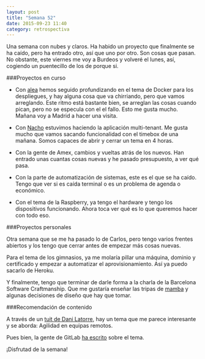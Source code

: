 ```yaml
---
layout: post
title: "Semana 52"
date: 2015-09-23 11:40
category: retrospectiva
---
```


Una semana con nubes y claros. Ha habido un proyecto que finalmente se ha caído,
pero ha entrado otro, así que uno por otro. Son cosas que pasan. No obstante, este
viernes me voy a Burdeos y volveré el lunes, así, cogiendo un puentecillo de los
de porque si.

###Proyectos en curso

* Con [alea](http://alea-soluciones.com) hemos seguido profundizando en el tema
  de Docker para los despliegues, y hay alguna cosa que va chirriando, pero que
  vamos arreglando. Este ritmo está bastante bien, se arreglan las cosas cuando
  pican, pero no se especula con el el fallo. Esto me gusta mucho. Mañana voy a
  Madrid a hacer una visita.

* Con [Nacho](https://twitter.com/Nachokyoku) estuvimos haciendo la aplicación
  multi-tenant. Me gusta mucho que vamos sacando funcionalidad con el timebox de
  una mañana. Somos capaces de abrir y cerrar un tema en 4 horas.

* Con la gente de Amex, cambios y vueltas atrás de los nuevos. Han entrado unas
  cuantas cosas nuevas y he pasado presupuesto, a ver qué pasa.

* Con la parte de automatización de sistemas, este es el que se ha caído.
  Tengo que ver si es caída terminal o es un problema de agenda o económico.

* Con el tema de la Raspberry, ya tengo el hardware y tengo los dispositivos
  funcionando. Ahora toca ver qué es lo que queremos hacer con todo eso.

###Proyectos personales

Otra semana que se me ha pasado lo de Carlos, pero tengo varios frentes abiertos
y los tengo que cerrar antes de empezar más cosas nuevas.

Para el tema de los gimnasios, ya me molaría pillar una máquina, dominio y
certificado y empezar a automatizar el aprovisionamiento. Así ya puedo sacarlo
de Heroku.

Y finalmente, tengo que terminar de darle forma a la charla de la Barcelona
Software Craftmanship. Que me gustaría enseñar las tripas de
[mamba](http://github.com/nestorsalceda/mamba) y algunas decisiones de diseño
que hay que tomar.

###Recomendación de contenido

A través de un [tuit de Dani
Latorre](https://twitter.com/dani_latorre/status/643548877677797376), hay un
tema que me parece interesante y se aborda: Agilidad en equipas remotos.

Pues bien, la gente de GitLab [ha
escrito](https://about.gitlab.com/2015/09/14/remote-agile-at-gitlab/) sobre el
tema.

¡Disfrutad de la semana!
